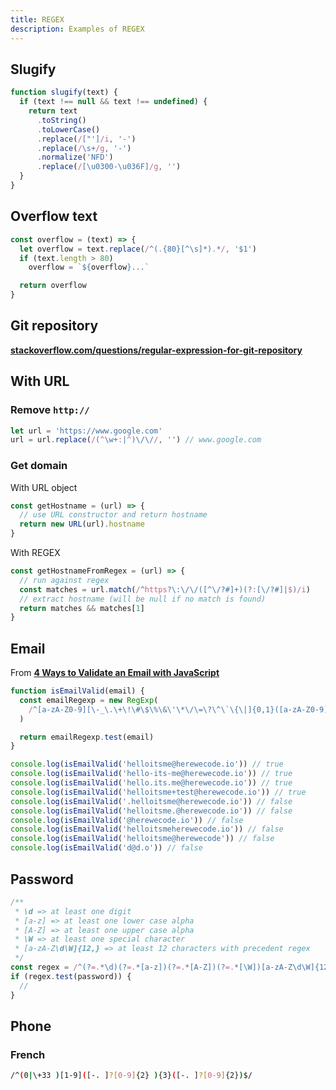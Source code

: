 ```yaml
---
title: REGEX
description: Examples of REGEX
---
```


## Slugify

```js
function slugify(text) {
  if (text !== null && text !== undefined) {
    return text
      .toString()
      .toLowerCase()
      .replace(/["']/i, '-')
      .replace(/\s+/g, '-')
      .normalize('NFD')
      .replace(/[\u0300-\u036F]/g, '')
  }
}
```

## Overflow text

```js
const overflow = (text) => {
  let overflow = text.replace(/^(.{80}[^\s]*).*/, '$1')
  if (text.length > 80)
    overflow = `${overflow}...`

  return overflow
}
```

## Git repository

[**stackoverflow.com/questions/regular-expression-for-git-repository**](https://stackoverflow.com/questions/2514859/regular-expression-for-git-repository/22312124)

## With URL

### Remove `http://`

```js
let url = 'https://www.google.com'
url = url.replace(/(^\w+:|^)\/\//, '') // www.google.com
```

### Get domain

With URL object

```js
const getHostname = (url) => {
  // use URL constructor and return hostname
  return new URL(url).hostname
}
```

With REGEX

```js
const getHostnameFromRegex = (url) => {
  // run against regex
  const matches = url.match(/^https?\:\/\/([^\/?#]+)(?:[\/?#]|$)/i)
  // extract hostname (will be null if no match is found)
  return matches && matches[1]
}
```

## Email

From [**4 Ways to Validate an Email with JavaScript**](https://dev.to/gaelgthomas/how-to-validate-an-email-with-javascript-25k3)

```js
function isEmailValid(email) {
  const emailRegexp = new RegExp(
    /^[a-zA-Z0-9][\-_\.\+\!\#\$\%\&\'\*\/\=\?\^\`\{\|]{0,1}([a-zA-Z0-9][\-_\.\+\!\#\$\%\&\'\*\/\=\?\^\`\{\|]{0,1})*[a-zA-Z0-9]@[a-zA-Z0-9][-\.]{0,1}([a-zA-Z][-\.]{0,1})*[a-zA-Z0-9]\.[a-zA-Z0-9]{1,}([\.\-]{0,1}[a-zA-Z]){0,}[a-zA-Z0-9]{0,}$/i
  )

  return emailRegexp.test(email)
}

console.log(isEmailValid('helloitsme@herewecode.io')) // true
console.log(isEmailValid('hello-its-me@herewecode.io')) // true
console.log(isEmailValid('hello.its.me@herewecode.io')) // true
console.log(isEmailValid('helloitsme+test@herewecode.io')) // true
console.log(isEmailValid('.helloitsme@herewecode.io')) // false
console.log(isEmailValid('helloitsme.@herewecode.io')) // false
console.log(isEmailValid('@herewecode.io')) // false
console.log(isEmailValid('helloitsmeherewecode.io')) // false
console.log(isEmailValid('helloitsme@herewecode')) // false
console.log(isEmailValid('d@d.o')) // false
```

## Password

```js
/**
 * \d => at least one digit
 * [a-z] => at least one lower case alpha
 * [A-Z] => at least one upper case alpha
 * \W => at least one special character
 * [a-zA-Z\d\W]{12,} => at least 12 characters with precedent regex
 */
const regex = /^(?=.*\d)(?=.*[a-z])(?=.*[A-Z])(?=.*[\W])[a-zA-Z\d\W]{12,}$/
if (regex.test(password)) {
  //
}
```

## Phone

### French

```bash
/^(0|\+33 )[1-9]([-. ]?[0-9]{2} ){3}([-. ]?[0-9]{2})$/
```
